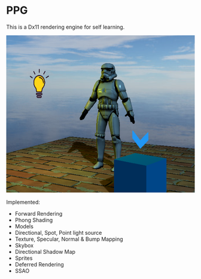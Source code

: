 # PPG

This is a Dx11 rendering engine for self learning.

![alt text](Docs/screenshot.png "Screenshot")

Implemented:
* Forward Rendering
* Phong Shading
* Models
* Directional, Spot, Point light source
* Texture, Specular, Normal & Bump Mapping
* Skybox
* Directional Shadow Map
* Sprites
* Deferred Rendering
* SSAO
